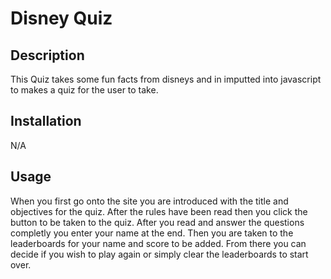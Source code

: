 # Disney Quiz

## Description
This Quiz takes some fun facts from disneys and in imputted into javascript to makes a quiz for the user to take.

## Installation
N/A

## Usage
When you first go onto the site you are introduced with the title and objectives for the quiz.
After the rules have been read then you click the button to be taken to the quiz.
After you read and answer the questions completly you enter your name at the end.
Then you are taken to the leaderboards for your name and score to be added.
From there you can decide if you wish to play again or simply clear the leaderboards to start over.